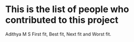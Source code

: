 # This is the list of people who contributed to this project

Adithya M S      First fit, Best fit, Next fit and Worst fit.
